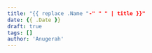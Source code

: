 ```yaml
---
title: "{{ replace .Name "-" " " | title }}"
date: {{ .Date }}
draft: true
tags: []
author: 'Anugerah'
---
```


